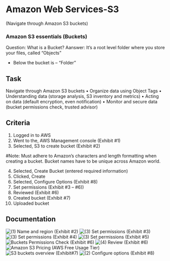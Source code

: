 # Amazon Web Services-S3
(Navigate through Amazon S3 buckets)


### Amazon S3 essentials (Buckets)
Question: What is a Bucket?
Aanswer: It’s a root level folder where you store your files, called “Objects”
   - Below the bucket is – “Folder”


## Task
Navigate through Amazon S3 buckets
• Organize data using Object Tags
• Understanding data (storage analysis, S3 inventory and metrics)
• Acting on data (default encryption, even notification)
• Monitor and secure data (bucket permissions check, trusted advisor)

## Criteria
1. Logged in to AWS 
2. Went to the, AWS Management console (Exhibit #1)
3. Selected, S3 to create bucket (Exhibit #2)

#Note: Must adhere to Amazon’s characters and length formatting when creating a bucket. Bucket names have to be unique across Amazon world.

4. Selected, Create Bucket (entered required information)
5. Clicked, Create
6. Selected, Configure Options (Exhibit #8)
7. Set permissions (Exhibit #3 – #6))
8. Reviewed (Exhibit #6)
9. Created bucket (Exhibit #7)
10. Uploaded bucket

## Documentation

![(1) Name and region (Exhibit #2)](https://user-images.githubusercontent.com/28675258/66967101-cd5bbc00-f04d-11e9-936a-7de8d3ebd156.PNG)
![(3) Set permissions (Exhibit #3)](https://user-images.githubusercontent.com/28675258/66967103-cd5bbc00-f04d-11e9-8b0f-19edc0f4c5e6.PNG)
![(3) Set permissions (Exhibit #4)](https://user-images.githubusercontent.com/28675258/66967104-cd5bbc00-f04d-11e9-96a3-70c36448ea85.PNG)
![(3) Set permissions (Exhibit #5)](https://user-images.githubusercontent.com/28675258/66967106-cd5bbc00-f04d-11e9-854e-e0d2286eec90.PNG)
![Buckets Permissions Check (Exhibit #6)](https://user-images.githubusercontent.com/28675258/66967111-cdf45280-f04d-11e9-9434-252844a960d2.PNG)
![(4) Review (Exhibit #6)](https://user-images.githubusercontent.com/28675258/66967107-cdf45280-f04d-11e9-8066-a61707f04d20.PNG)
![Amazon S3 Pricing (AWS Free Usage Tier)](https://user-images.githubusercontent.com/28675258/66967108-cdf45280-f04d-11e9-91e0-5e88c19fc338.PNG)
![S3 buckets overview (Exhibit#7)](https://user-images.githubusercontent.com/28675258/66967112-cdf45280-f04d-11e9-8c32-ad45f33f9386.PNG)
![(2) Configure options (Exhibit #8)](https://user-images.githubusercontent.com/28675258/66967102-cd5bbc00-f04d-11e9-8555-743b3ff724b9.PNG)



